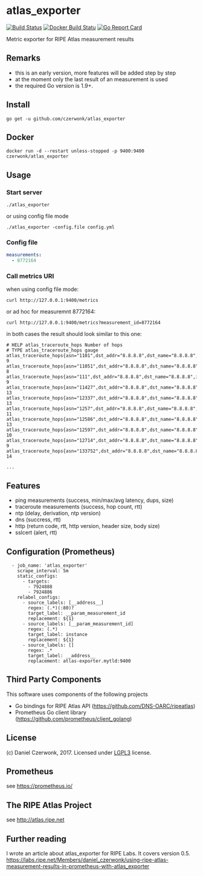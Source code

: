 # atlas_exporter 
[![Build Status](https://travis-ci.org/czerwonk/atlas_exporter.svg)](https://travis-ci.org/czerwonk/atlas_exporter)
[![Docker Build Statu](https://img.shields.io/docker/build/czerwonk/atlas_exporter.svg)](https://hub.docker.com/r/czerwonk/atlas_exporter/builds)
[![Go Report Card](https://goreportcard.com/badge/github.com/czerwonk/atlas_exporter)](https://goreportcard.com/report/github.com/czerwonk/atlas_exporter)

Metric exporter for RIPE Atlas measurement results

## Remarks
* this is an early version, more features will be added step by step
* at the moment only the last result of an measurement is used
* the required Go version is 1.9+.

## Install
```
go get -u github.com/czerwonk/atlas_exporter
```

## Docker
```
docker run -d --restart unless-stopped -p 9400:9400 czerwonk/atlas_exporter
```

## Usage
### Start server
```
./atlas_exporter
```
or using config file mode
```
./atlas_exporter -config.file config.yml
```

### Config file
```YAML
measurements:
  - 8772164
 ```

### Call metrics URI
when using config file mode:
```
curl http://127.0.0.1:9400/metrics
```
or ad hoc for measuremnt 8772164:
```
curl http://127.0.0.1:9400/metrics?measurement_id=8772164
```
in both cases the result should look similar to this one:
``` 
# HELP atlas_traceroute_hops Number of hops
# TYPE atlas_traceroute_hops gauge
atlas_traceroute_hops{asn="1101",dst_addr="8.8.8.8",dst_name="8.8.8.8",ip_version="4",measurement="8772164",probe="6031"} 9
atlas_traceroute_hops{asn="11051",dst_addr="8.8.8.8",dst_name="8.8.8.8",ip_version="4",measurement="8772164",probe="17833"} 8
atlas_traceroute_hops{asn="111",dst_addr="8.8.8.8",dst_name="8.8.8.8",ip_version="4",measurement="8772164",probe="6231"} 9
atlas_traceroute_hops{asn="11427",dst_addr="8.8.8.8",dst_name="8.8.8.8",ip_version="4",measurement="8772164",probe="1121"} 13
atlas_traceroute_hops{asn="12337",dst_addr="8.8.8.8",dst_name="8.8.8.8",ip_version="4",measurement="8772164",probe="267"} 13
atlas_traceroute_hops{asn="1257",dst_addr="8.8.8.8",dst_name="8.8.8.8",ip_version="4",measurement="8772164",probe="140"} 11
atlas_traceroute_hops{asn="12586",dst_addr="8.8.8.8",dst_name="8.8.8.8",ip_version="4",measurement="8772164",probe="2088"} 13
atlas_traceroute_hops{asn="12597",dst_addr="8.8.8.8",dst_name="8.8.8.8",ip_version="4",measurement="8772164",probe="2619"} 10
atlas_traceroute_hops{asn="12714",dst_addr="8.8.8.8",dst_name="8.8.8.8",ip_version="4",measurement="8772164",probe="2684"} 9
atlas_traceroute_hops{asn="133752",dst_addr="8.8.8.8",dst_name="8.8.8.8",ip_version="4",measurement="8772164",probe="6191"} 14

...
```

## Features
* ping measurements (success, min/max/avg latency, dups, size)
* traceroute measurements (success, hop count, rtt)
* ntp (delay, derivation, ntp version)
* dns (succress, rtt)
* http (return code, rtt, http version, header size, body size)  
* sslcert (alert, rtt)

## Configuration (Prometheus)
```
  - job_name: 'atlas_exporter'
    scrape_interval: 5m
    static_configs:
      - targets:
        - 7924888
        - 7924886
    relabel_configs:
      - source_labels: [__address__]
        regex: (.*)(:80)?
        target_label: __param_measurement_id
        replacement: ${1}
      - source_labels: [__param_measurement_id]
        regex: (.*)
        target_label: instance
        replacement: ${1}
      - source_labels: []
        regex: .*
        target_label: __address__
        replacement: atlas-exporter.mytld:9400

```

## Third Party Components
This software uses components of the following projects
* Go bindings for RIPE Atlas API (https://github.com/DNS-OARC/ripeatlas)
* Prometheus Go client library (https://github.com/prometheus/client_golang)

## License
(c) Daniel Czerwonk, 2017. Licensed under [LGPL3](LICENSE) license.

## Prometheus
see https://prometheus.io/

## The RIPE Atlas Project
see http://atlas.ripe.net

## Further reading
I wrote an article about atlas_exporter for RIPE Labs. It covers version 0.5.
https://labs.ripe.net/Members/daniel_czerwonk/using-ripe-atlas-measurement-results-in-prometheus-with-atlas_exporter
